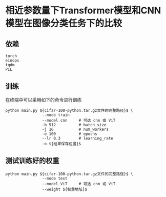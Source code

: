 # 相近参数量下Transformer模型和CNN模型在图像分类任务下的比较

## 依赖

```
torch
einops
tqdm
PIL
```

## 训练

在终端中可以采用如下的命令进行训练

```
python main.py ${cifar-100-python.tar.gz文件的完整路径}$ \
                --mode train    
                --model cnn     # 可选 cnn 或 ViT    
                -b 512          # batch_size
                -j 16           # num_workers
                -e 100          # epochs
                --lr 0.3        # learning_rate
                -o ${结果保存位置}$
```

## 测试训练好的权重

```
python main.py ${cifar-100-python.tar.gz文件的完整路径}$ \
                --mode test 
                --model ViT     # 可选 cnn 或 ViT  
                --weight ${权重地址}$
```